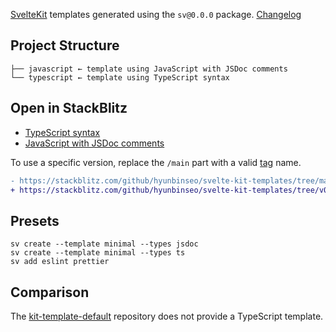 [SvelteKit] templates generated using the `sv@0.0.0` package. [Changelog]

[SvelteKit]: https://svelte.dev/
[Changelog]: https://github.com/sveltejs/cli/blob/main/packages/cli/CHANGELOG.md

## Project Structure

```
├── javascript ← template using JavaScript with JSDoc comments
└── typescript ← template using TypeScript syntax
```

## Open in StackBlitz

- [TypeScript syntax](https://stackblitz.com/github/hyunbinseo/svelte-kit-templates/tree/main/typescript?title=SvelteKit-TypeScript)
- [JavaScript with JSDoc comments](https://stackblitz.com/github/hyunbinseo/svelte-kit-templates/tree/main/javascript?title=SvelteKit-JSDoc)

To use a specific version, replace the `/main` part with a valid [tag] name.

[tag]: https://github.com/hyunbinseo/svelte-kit-templates/tags

```diff
- https://stackblitz.com/github/hyunbinseo/svelte-kit-templates/tree/main/typescript
+ https://stackblitz.com/github/hyunbinseo/svelte-kit-templates/tree/v0.6.9/typescript
```

## Presets

```shell
sv create --template minimal --types jsdoc
sv create --template minimal --types ts
sv add eslint prettier
```

## Comparison

The [kit-template-default] repository does not provide a TypeScript template.

[kit-template-default]: https://github.com/sveltejs/kit-template-default
